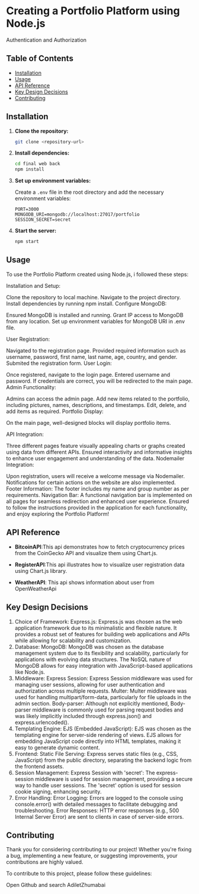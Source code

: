 # Creating a Portfolio Platform using Node.js
Authentication and Authorization



## Table of Contents

- [Installation](#installation)
- [Usage](#usage)
- [API Reference](#api-reference)
- [Key Design Decisions](#key-design-decisions)
- [Contributing](#contributing)


## Installation

1. **Clone the repository:**

    ```bash
    git clone <repository-url>
    ```

2. **Install dependencies:**

    ```bash
    cd final web back
    npm install
    ```

3. **Set up environment variables:**

    Create a `.env` file in the root directory and add the necessary environment variables:

    ```plaintext
    PORT=3000
    MONGODB_URI=mongodb://localhost:27017/portfolio
    SESSION_SECRET=secret
    ```

4. **Start the server:**

    ```bash
    npm start
    ```

## Usage

To use the Portfolio Platform created using Node.js, i followed these steps:

Installation and Setup:

Clone the repository to  local machine.
Navigate to the project directory.
Install dependencies by running npm install.
Configure MongoDB:

Ensured MongoDB is installed and running.
Grant IP access to  MongoDB from any location.
Set up environment variables for MongoDB URI in  .env file.

User Registration:

Navigated to the registration page.
Provided required information such as username, password, first name, last name, age, country, and gender.
Submited the registration form.
User Login:

Once registered, navigate to the login page.
Entered username and password.
If credentials are correct, you will be redirected to the main page.
Admin Functionality:

Admins can access the admin page.
Add new items related to the portfolio, including pictures, names, descriptions, and timestamps.
Edit, delete, and add items as required.
Portfolio Display:

On the main page, well-designed blocks will display portfolio items.

API Integration:

Three different pages feature visually appealing charts or graphs created using data from different APIs.
Ensured interactivity and informative insights to enhance user engagement and understanding of the data.
Nodemailer Integration:

Upon registration, users will receive a welcome message via Nodemailer.
Notifications for certain actions on the website are also implemented.
Footer Information:
The footer includes my name and group number as per requirements.
Navigation Bar:
A functional navigation bar is implemented on all pages for seamless redirection and enhanced user experience.
Ensured to follow the instructions provided in the application for each functionality, and enjoy exploring the Portfolio Platform!







## API Reference
- **BitcoinAPI**:This api demonstrates how to fetch cryptocurrency prices from the CoinGecko API and visualize them using Chart.js.

- **RegisterAPI**:This api illustrates how to visualize user registration data using Chart.js library.

- **WeatherAPI**: This api shows information about user from OpenWeatherApi




## Key Design Decisions

1. Choice of Framework:
Express.js: Express.js was chosen as the web application framework due to its minimalistic and flexible nature. It provides a robust set of features for building web applications and APIs while allowing for scalability and customization.
2. Database:
MongoDB: MongoDB was chosen as the database management system due to its flexibility and scalability, particularly for applications with evolving data structures. The NoSQL nature of MongoDB allows for easy integration with JavaScript-based applications like Node.js.
3. Middleware:
Express Session: Express Session middleware was used for managing user sessions, allowing for user authentication and authorization across multiple requests.
Multer: Multer middleware was used for handling multipart/form-data, particularly for file uploads in the admin section.
Body-parser: Although not explicitly mentioned, Body-parser middleware is commonly used for parsing request bodies and was likely implicitly included through express.json() and express.urlencoded().
4. Templating Engine:
EJS (Embedded JavaScript): EJS was chosen as the templating engine for server-side rendering of views. EJS allows for embedding JavaScript code directly into HTML templates, making it easy to generate dynamic content.
5. Frontend:
Static File Serving: Express serves static files (e.g., CSS, JavaScript) from the public directory, separating the backend logic from the frontend assets.
6. Session Management:
Express Session with 'secret': The express-session middleware is used for session management, providing a secure way to handle user sessions. The 'secret' option is used for session cookie signing, enhancing security.
7. Error Handling:
Error Logging: Errors are logged to the console using console.error() with detailed messages to facilitate debugging and troubleshooting.
Error Responses: HTTP error responses (e.g., 500 Internal Server Error) are sent to clients in case of server-side errors.

## Contributing

Thank you for considering contributing to our project! Whether you're fixing a bug, implementing a new feature, or suggesting improvements, your contributions are highly valued.

To contribute to this project, please follow these guidelines: 

Open Github and search AdiletZhumabai 


